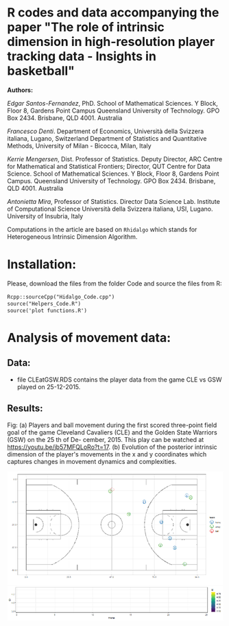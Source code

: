 # R codes and data accompanying the paper "The role of intrinsic dimension in high-resolution player tracking data - Insights in basketball"

__Authors:__

*Edgar Santos-Fernandez*, PhD. School of Mathematical Sciences. Y Block, Floor 8, Gardens Point Campus
Queensland University of Technology. GPO Box 2434. Brisbane, QLD 4001. Australia

*Francesco Denti*. Department of Economics, Università della Svizzera italiana, Lugano, Switzerland
Department of Statistics and Quantitative Methods, University of Milan - Bicocca, Milan, Italy


*Kerrie Mengersen*, Dist. Professor of Statistics. Deputy Director, ARC Centre for Mathematical and Statistical Frontiers;
Director, QUT Centre for Data Science. School of Mathematical Sciences. Y Block, Floor 8, Gardens Point Campus.
Queensland University of Technology. GPO Box 2434. Brisbane, QLD 4001. Australia


*Antonietta Mira*, Professor of Statistics. Director
Data Science Lab. Institute of Computational Science
Università della Svizzera italiana, USI, Lugano.
University of Insubria, Italy


Computations in the article are based on ```Rhidalgo``` which stands for Heterogeneous Intrinsic
Dimension Algorithm.

# Installation:

Please, download the files from the folder Code and source the files from R:

```
Rcpp::sourceCpp("Hidalgo_Code.cpp")
source("Helpers_Code.R")
source('plot functions.R')
```
<!--
```
library(devtools)
install_github("https://github.com/EdgarSantos-Fernandez/id_basketball/Rhidalgo")
```
```
library("Rhidalgo")
```
-->


# Analysis of movement data:

## Data: 

* file CLEatGSW.RDS contains the player data from the game CLE vs GSW played on 25-12-2015.

## Results:

Fig: (a) Players and ball movement during the first scored three-point field goal of the
game Cleveland Cavaliers (CLE) and the Golden State Warriors (GSW) on the 25 th of De-
cember, 2015. This play can be watched at https://youtu.be/jb57MFQLoRo?t=17.
(b) Evolution of the posterior intrinsic dimension of the player's movements in the x and y coordinates which captures changes in movement dynamics and complexities. 

![Alt text](https://github.com/EdgarSantos-Fernandez/id_basketball/blob/master/p15a.gif?raw=true "Title")
![Alt text](https://github.com/EdgarSantos-Fernandez/id_basketball/blob/master/p15b.gif?raw=true "Title")


